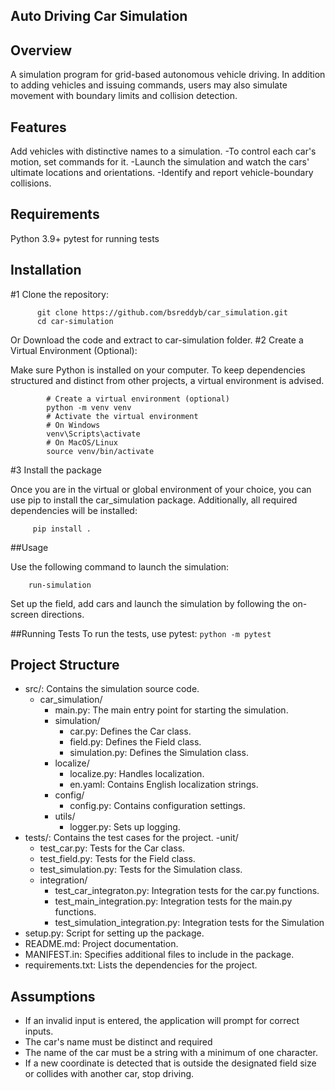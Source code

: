 ## Auto Driving Car Simulation

## Overview
A simulation program for grid-based autonomous vehicle driving. In addition to adding vehicles and issuing commands, users may also simulate movement with boundary limits and collision detection.

## Features
Add vehicles with distinctive names to a simulation.
-To control each car's motion, set commands for it.
-Launch the simulation and watch the cars' ultimate locations and orientations.
-Identify and report vehicle-boundary collisions.

## Requirements
Python 3.9+
pytest for running tests

## Installation
  #1 Clone the repository:
  ```
        git clone https://github.com/bsreddyb/car_simulation.git
        cd car-simulation
  ```
  Or Download the code and extract to car-simulation folder.
  #2 Create a Virtual Environment (Optional):
  
  Make sure Python is installed on your computer. To keep dependencies structured and distinct from other projects, a virtual environment is advised.
  ```
          # Create a virtual environment (optional)
          python -m venv venv
          # Activate the virtual environment
          # On Windows
          venv\Scripts\activate
          # On MacOS/Linux
          source venv/bin/activate
   ```
  #3 Install the package
  
  Once you are in the virtual or global environment of your choice, you can use pip to install the car_simulation package.
  Additionally, all required dependencies will be installed:
  ```
       pip install .
  ```
##Usage

Use the following command to launch the simulation:
```
    run-simulation
```

Set up the field, add cars and launch the simulation by following the on-screen directions.

##Running Tests
To run the tests, use pytest:
    ```
        python -m pytest    
    ```
## Project Structure
- src/: Contains the simulation source code.
  - car_simulation/
    - main.py: The main entry point for starting the simulation.
    - simulation/
      - car.py: Defines the Car class.
      - field.py: Defines the Field class.
      - simulation.py: Defines the Simulation class.
    - localize/
      - localize.py: Handles localization.
      - en.yaml: Contains English localization strings.
    - config/
      - config.py: Contains configuration settings.
    - utils/
      - logger.py: Sets up logging.
- tests/: Contains the test cases for the project.
  -unit/
    - test_car.py: Tests for the Car class.
    - test_field.py: Tests for the Field class.
    - test_simulation.py: Tests for the Simulation class.
  - integration/
    - test_car_integraton.py:  Integration tests for the car.py functions.
    - test_main_integration.py: Integration tests for the main.py functions.
    - test_simulation_integration.py: Integration tests for the Simulation
- setup.py: Script for setting up the package.
- README.md: Project documentation.
- MANIFEST.in: Specifies additional files to include in the package.
- requirements.txt: Lists the dependencies for the project.

## Assumptions
- If an invalid input is entered, the application will prompt for correct inputs.
- The car's name must be distinct and required
- The name of the car must be a string with a minimum of one character.
- If a new coordinate is detected that is outside the designated field size or collides with another car, stop driving.
